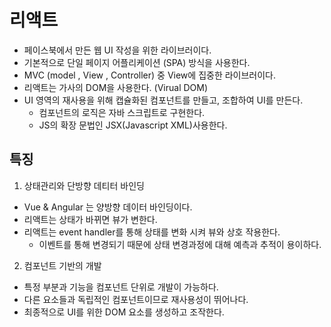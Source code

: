 # 리액트
* 페이스북에서 만든 웹 UI 작성을 위한 라이브러이다.
* 기본적으로 단일 페이지 어플리케이션 (SPA) 방식을 사용한다.
* MVC (model , View , Controller) 중 View에 집중한 라이브러이다.
* 리액트는 가사의 DOM을 사용한다. (Virual DOM)
* UI 영역의 재사용을 위해 캡슐화된 컴포넌트를 만들고, 조합하여 UI를 만든다.
    * 컴포넌트의 로직은 자바 스크립트로 구현한다.
    * JS의 확장 문법인 JSX(Javascript XML)사용한다.

## 특징
1. 상태관리와 단방향 데티터 바인딩 
* Vue & Angular 는 양방향 데이터 바인딩이다.
* 리액트는 상태가 바뀌면 뷰가 변한다.
* 리액트는 event handler를 통해 상태를 변화 시켜 뷰와 상호 작용한다.
    * 이벤트를 통해 변경되기 때문에 상태 변경과정에 대해 예측과 추적이 용이하다.

2. 컴포넌트 기반의 개발 
* 특정 부분과 기능을 컴포넌트 단위로 개발이 가능하다.
* 다른 요소들과 독립적인 컴포넌트이므로 재사용성이 뛰어나다.
* 최종적으로 UI를 위한 DOM 요소를 생성하고 조작한다.

  